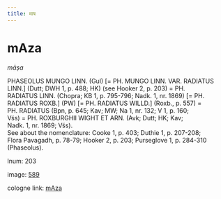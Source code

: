 ```yaml
---
title: माष
---
```


# mAza

<i>māṣa</i>  <div n="P" /><bot>PHASEOLUS MUNGO LINN.</bot> (Gul) [= <bot>PH. MUNGO LINN. VAR. RADIATUS <div n="lb" />LINN.</bot>] (Dutt; DWH 1, p. 488; HK) (see Hooker 2, p. 203) = <bot>PH. <div n="lb" />RADIATUS LINN.</bot> (Chopra; KB 1, p. 795-796; Nadk. 1, nr. 1869) [= <bot>PH. <div n="lb" />RADIATUS ROXB.</bot>] (PW) [= <bot>PH. RADIATUS WILLD.</bot>] (Roxb., p. 557) = <div n="lb" /><bot>PH. RADIATUS</bot> (Bpn, p. 645; Kav; MW; Na 1, nr. 132; V 1, p. 160; <div n="lb" />Vśs) = <bot>PH. ROXBURGHII WIGHT ET ARN.</bot> (Avk; Dutt; HK; Kav; <div n="lb" />Nadk. 1, nr. 1869; Vśs). <div n="P" />See about the nomenclature: Cooke 1, p. 403; Duthie 1, p. 207-208; <div n="lb" />Flora Pavagadh, p. 78-79; Hooker 2, p. 203; Purseglove 1, p. 284-310 <div n="lb" />(Phaseolus).

lnum: 203

image: [589](https://www.sanskrit-lexicon.uni-koeln.de/scans/csl-apidev/servepdf.php?dict=snp&page=589)

cologne link: [mAza](https://sanskrit-lexicon.uni-koeln.de/scans/csl-apidev/getword.php?dict=snp&key=mAza)

